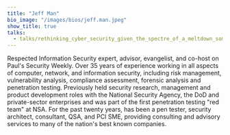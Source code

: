 ```yaml
---
title: "Jeff Man"
bio_image: "/images/bios/jeff.man.jpeg"
show_title: true
talks:
  - talks/rethinking_cyber_security_given_the_spectre_of_a_meltdown_someone_hold_my_beer.md
---
```

Respected Information Security expert, advisor, evangelist, and co-host on Paul's Security Weekly. Over 35 years of experience working in all aspects of computer, network, and information security, including risk management, vulnerability analysis, compliance assessment, forensic analysis and penetration testing. Previously held security research, management and product development roles with the National Security Agency, the DoD and private-sector enterprises and was part of the first penetration testing "red team" at NSA. For the past twenty years, has been a pen tester, security architect, consultant, QSA, and PCI SME, providing consulting and advisory services to many of the nation's best known companies.